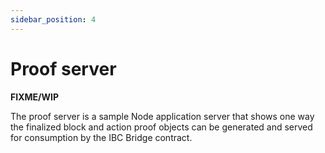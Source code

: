 ```yaml
---
sidebar_position: 4
---
```


# Proof server

**FIXME/WIP**

The proof server is a sample Node application server that shows one way the finalized block and action proof objects can be generated and served for consumption by the IBC Bridge contract.